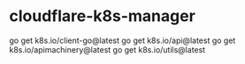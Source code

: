 # cloudflare-k8s-manager

go get k8s.io/client-go@latest
go get k8s.io/api@latest
go get k8s.io/apimachinery@latest
go get k8s.io/utils@latest